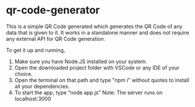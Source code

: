 # qr-code-generator
This is a simple QR Code generated which generates the QR Code of any data that is given to it. It works in a standalone manner and does not require any external API for QR Code generation.

To get it up and running, 
1. Make sure you have Node.JS installed on your system.
2. Open the downloaded project folder with VSCode or any IDE of your choice.
3. Open the terminal on that path and type "npm i" without quotes to install all your dependencies.
4. To start the app, type "node app.js"
Note: The server runs on localhost:3000
